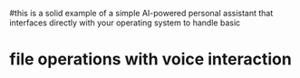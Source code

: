 #this is a solid example of a simple AI-powered personal assistant that interfaces directly with your operating system to handle basic 
# file operations with voice interaction
